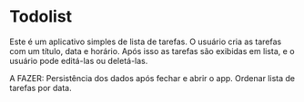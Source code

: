 # Todolist
Este é um aplicativo simples de lista de tarefas. O usuário cria as tarefas com um título, data e horário.
Após isso as tarefas são exibidas em lista, e o usuário pode editá-las ou deletá-las.

A FAZER: Persistência dos dados após fechar e abrir o app.
Ordenar lista de tarefas por data.
